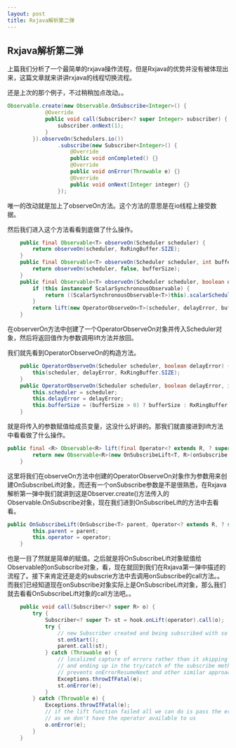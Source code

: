 ```yaml
---
layout: post
title: Rxjava解析第二弹
---
```

## Rxjava解析第二弹

上篇我们分析了一个最简单的rxjava操作流程，但是Rxjava的优势并没有被体现出来，这篇文章就来讲讲rxjava的线程切换流程。  

还是上次的那个例子，不过稍稍加点改动。。  

```java
Observable.create(new Observable.OnSubscribe<Integer>() {
            @Override
            public void call(Subscriber<? super Integer> subscriber) {
                subscriber.onNext(1);
            }
        }).observeOn(Schedulers.io())
                .subscribe(new Subscriber<Integer>() {
                    @Override
                    public void onCompleted() {}
                    @Override
                    public void onError(Throwable e) {}
                    @Override
                    public void onNext(Integer integer) {}
                });
```

唯一的改动就是加上了observeOn方法。这个方法的意思是在io线程上接受数据。  

然后我们进入这个方法看看到底做了什么操作。  

```java
	public final Observable<T> observeOn(Scheduler scheduler) {
        return observeOn(scheduler, RxRingBuffer.SIZE);
    }
	public final Observable<T> observeOn(Scheduler scheduler, int bufferSize) {
        return observeOn(scheduler, false, bufferSize);
    }
    public final Observable<T> observeOn(Scheduler scheduler, boolean delayError, int bufferSize) {
        if (this instanceof ScalarSynchronousObservable) {
            return ((ScalarSynchronousObservable<T>)this).scalarScheduleOn(scheduler);
        }
        return lift(new OperatorObserveOn<T>(scheduler, delayError, bufferSize));
    }
```  

在observerOn方法中创建了一个OperatorObserveOn对象并传入Scheduler对象，然后将返回值作为参数调用lift方法并放回。  

我们就先看到OperatorObserveOn的构造方法。  

```java
	public OperatorObserveOn(Scheduler scheduler, boolean delayError) {
        this(scheduler, delayError, RxRingBuffer.SIZE);
    }
    public OperatorObserveOn(Scheduler scheduler, boolean delayError, int bufferSize) {
        this.scheduler = scheduler;
        this.delayError = delayError;
        this.bufferSize = (bufferSize > 0) ? bufferSize : RxRingBuffer.SIZE;
    }
```  

就是将传入的参数赋值给成员变量，这没什么好讲的。那我们就直接进到lift方法中看看做了什么操作。  

```java
public final <R> Observable<R> lift(final Operator<? extends R, ? super T> operator) {
        return new Observable<R>(new OnSubscribeLift<T, R>(onSubscribe, operator));
    }
```  

这里将我们在observeOn方法中创建的OperatorObserveOn对象作为参数用来创建OnSubscribeLift对象，而还有一个onSubscribe参数是不是很熟悉，在Rxjava解析第一弹中我们就讲到这是Observer.create()方法传入的Observable.OnSubscribe对象，现在我们进到OnSubscribeLift的方法中去看看。  

```java
public OnSubscribeLift(OnSubscribe<T> parent, Operator<? extends R, ? super T> operator) {
        this.parent = parent;
        this.operator = operator;
    }
```

也是一目了然就是简单的赋值。之后就是将OnSubscribeLift对象赋值给Observable的onSubscribe对象，看，现在就回到我们在Rxjava第一弹中描述的流程了。接下来肯定还是走的subscrie方法中去调用onSubscribe的call方法。。而我们已经知道现在onSubscribe对象实际上是OnSubscribeLift对象，那么我们就去看看OnSubscribeLift对象的call方法吧。。  

```java
    public void call(Subscriber<? super R> o) {
        try {
            Subscriber<? super T> st = hook.onLift(operator).call(o);
            try {
                // new Subscriber created and being subscribed with so 'onStart' it
                st.onStart();
                parent.call(st);
            } catch (Throwable e) {
                // localized capture of errors rather than it skipping all operators 
                // and ending up in the try/catch of the subscribe method which then
                // prevents onErrorResumeNext and other similar approaches to error handling
                Exceptions.throwIfFatal(e);
                st.onError(e);
            }
        } catch (Throwable e) {
            Exceptions.throwIfFatal(e);
            // if the lift function failed all we can do is pass the error to the final Subscriber
            // as we don't have the operator available to us
            o.onError(e);
        }
    }
```

